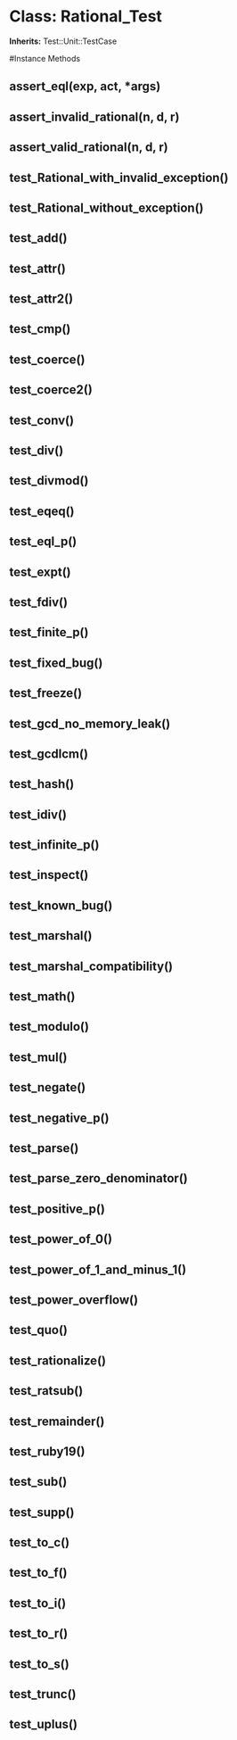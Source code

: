 # Class: Rational_Test
**Inherits:** Test::Unit::TestCase
    




#Instance Methods
## assert_eql(exp, act, *args) [](#method-i-assert_eql)

## assert_invalid_rational(n, d, r) [](#method-i-assert_invalid_rational)

## assert_valid_rational(n, d, r) [](#method-i-assert_valid_rational)

## test_Rational_with_invalid_exception() [](#method-i-test_Rational_with_invalid_exception)

## test_Rational_without_exception() [](#method-i-test_Rational_without_exception)

## test_add() [](#method-i-test_add)

## test_attr() [](#method-i-test_attr)

## test_attr2() [](#method-i-test_attr2)

## test_cmp() [](#method-i-test_cmp)

## test_coerce() [](#method-i-test_coerce)

## test_coerce2() [](#method-i-test_coerce2)

## test_conv() [](#method-i-test_conv)

## test_div() [](#method-i-test_div)

## test_divmod() [](#method-i-test_divmod)

## test_eqeq() [](#method-i-test_eqeq)

## test_eql_p() [](#method-i-test_eql_p)

## test_expt() [](#method-i-test_expt)

## test_fdiv() [](#method-i-test_fdiv)

## test_finite_p() [](#method-i-test_finite_p)

## test_fixed_bug() [](#method-i-test_fixed_bug)

## test_freeze() [](#method-i-test_freeze)

## test_gcd_no_memory_leak() [](#method-i-test_gcd_no_memory_leak)

## test_gcdlcm() [](#method-i-test_gcdlcm)

## test_hash() [](#method-i-test_hash)

## test_idiv() [](#method-i-test_idiv)

## test_infinite_p() [](#method-i-test_infinite_p)

## test_inspect() [](#method-i-test_inspect)

## test_known_bug() [](#method-i-test_known_bug)

## test_marshal() [](#method-i-test_marshal)

## test_marshal_compatibility() [](#method-i-test_marshal_compatibility)

## test_math() [](#method-i-test_math)

## test_modulo() [](#method-i-test_modulo)

## test_mul() [](#method-i-test_mul)

## test_negate() [](#method-i-test_negate)

## test_negative_p() [](#method-i-test_negative_p)

## test_parse() [](#method-i-test_parse)

## test_parse_zero_denominator() [](#method-i-test_parse_zero_denominator)

## test_positive_p() [](#method-i-test_positive_p)

## test_power_of_0() [](#method-i-test_power_of_0)

## test_power_of_1_and_minus_1() [](#method-i-test_power_of_1_and_minus_1)

## test_power_overflow() [](#method-i-test_power_overflow)

## test_quo() [](#method-i-test_quo)

## test_rationalize() [](#method-i-test_rationalize)

## test_ratsub() [](#method-i-test_ratsub)

## test_remainder() [](#method-i-test_remainder)

## test_ruby19() [](#method-i-test_ruby19)

## test_sub() [](#method-i-test_sub)

## test_supp() [](#method-i-test_supp)

## test_to_c() [](#method-i-test_to_c)

## test_to_f() [](#method-i-test_to_f)

## test_to_i() [](#method-i-test_to_i)

## test_to_r() [](#method-i-test_to_r)

## test_to_s() [](#method-i-test_to_s)

## test_trunc() [](#method-i-test_trunc)

## test_uplus() [](#method-i-test_uplus)

